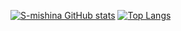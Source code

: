 [![S-mishina GitHub stats](https://github-readme-stats.vercel.app/api?username=S-mishina&theme=vue-dark&show_icons=true)](https://github.com/S-mishina/github-readme-stats)
[![Top Langs](https://github-readme-stats.vercel.app/api/top-langs/?username=S-mishina&theme=vue-dark&show_icons=true&layout=compact)](https://github.com/S-mishina/github-readme-stats)
